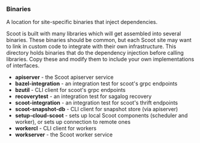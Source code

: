 ### Binaries

A location for site-specific binaries that inject dependencies.

Scoot is built with many libraries which will get assembled into several binaries. These binaries should be common, but each Scoot site may want to link in custom code to integrate with their own infrastructure. This directory holds binaries that do the dependency injection before calling libraries. Copy these and modify them to include your own implementations of interfaces.

* __apiserver__ - the Scoot apiserver service
* __bazel-integration__ - an integration test for scoot's grpc endpoints
* __bzutil__ - CLI client for scoot's grpc endpoints
* __recoverytest__ - an integration test for sagalog recovery
* __scoot-integration__ - an integration test for scoot's thrift endpoints
* __scoot-snapshot-db__ - CLI client for snapshot store (via apiserver)
* __setup-cloud-scoot__ - sets up local Scoot components (scheduler and worker), or sets up connection to remote ones
* __workercl__ - CLI client for workers
* __workserver__ - the Scoot worker service
